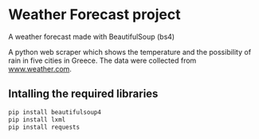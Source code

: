 # Weather Forecast project

A weather forecast made with BeautifulSoup (bs4)

A python web scraper which shows the temperature and the possibility of rain in five cities in Greece. 
The data were collected from www.weather.com.

## Intalling the required libraries
```cmd
pip install beautifulsoup4
pip install lxml
pip install requests
```